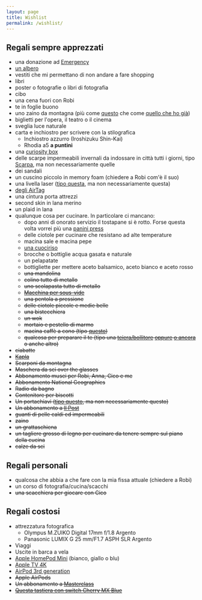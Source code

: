 ```yaml
---
layout: page
title: Wishlist
permalink: /wishlist/
---
```


## Regali sempre apprezzati

* una donazione ad [Emergency](https://sostieni.emergency.it/index.php)
* [un albero](https://www.treedom.net/it/)
* vestiti che mi permettano di non andare a fare shopping
* libri
* poster o fotografie o libri di fotografia
* cibo
* una cena fuori con Robi
* te in foglie buono
* uno zaino da montagna (più come [questo](https://www.thenorthface.it/shop/it/tnf-it/borse-e-tende-zaini-zaini/zaino-tecnico-da-trekking-terra-da-55-litri-3ga6?variationId=WMB) che come [quello che ho già](https://www.thenorthface.it/shop/it/tnf-it/borse-e-tende-zaini-zaini/zaino-borealis-classic-cf9c?variationId=8M9))
* biglietti per l'opera, il teatro o il cinema
* sveglia luce naturale
* carta e inchiostro per scrivere con la stilografica
   * Inchiostro azzurro (Iroshizuku Shin-Kai)
   * Rhodia a5 **a puntini**
* una [curiosity box](https://www.curiositybox.com)
* delle scarpe impermeabili invernali da indossare in città tutti i giorni, tipo [Scarpa](https://it.scarpa.com/product/21652230/mojito-lifestyle-per-il-tempo-libero-sport-viaggi-antracite), ma non necessariamente quelle
* dei sandali
* un cuscino piccolo in memory foam (chiedere a Robi com'è il suo)
* una livella laser ([tipo questa](https://www.amazon.it/gp/product/B07QXSGNYH?ie=UTF8&psc=1&linkCode=sl1&tag=0721-01-21&linkId=d5b8c01aee46432f4f30aeb9a109956f&language=it_IT&ref_=as_li_ss_tl), ma non necessariamente questa)
* [degli AirTag](https://www.apple.com/it/airtag/)
* una cintura porta attrezzi
* second skin in lana merino
* un plaid in lana
* qualunque cosa per cucinare. In particolare ci mancano:
    * dopo anni di onorato servizio il tostapane si è rotto. Forse questa volta vorrei più una [panini press](https://www.amazon.it/s?k=panini+press&crid=30TZ52OI7DF7X&sprefix=panini+press%2Caps%2C191&ref=nb_sb_ss_ts-doa-p_1_12)
    * delle ciotole per cucinare che resistano ad alte temperature
    * macina sale e macina pepe
    * [una cuociriso](https://www.ilpost.it/2022/05/24/cuociriso/)
    * brocche o bottiglie acqua gasata e naturale
    * un pelapatate
    * bottigliette per mettere aceto balsamico, aceto bianco e aceto rosso
    * ~~una mandolina~~
    * ~~colino tutto di metallo~~
    * ~~uno scolapasta tutto di metallo~~
    * ~~[Macchina per sous-vide](https://www.amazon.it/Sous-Vide-Stick-generazione-temperatura/dp/B01N5K7U2D/)~~
    * ~~una pentola a pressione~~ 
    * ~~delle ciotole piccole e medie belle~~
    * ~~una bistecchiera~~
    * ~~un wok~~
    * ~~mortaio e pestello di marmo~~
    * ~~macina caffè a cono (tipo [questo](https://www.amazon.it/Krups-GVX242-Macinacaff%C3%A8-Macinatura-Grossa/dp/B000IWHXH8/ref=cm_cr_arp_d_product_top?ie=UTF8))~~
    * ~~qualcosa per preparare il te (tipo una [teiera/bollitore](https://www.lecreuset.it/it_IT/p/bollitore-tradition/EK40102.html) [oppure](https://alessi.com/products/cha-bollitore-teiera) [o ancora](https://www.amazon.it/s?k=tetsubin) o anche altro)~~
* ~~ciabatte~~
* ~~[Kapla](https://www.amazon.it/Kapla-280-Libro-blu-3/dp/B000ZBVEAE/ref=sr_1_1?__mk_it_IT=%C3%85M%C3%85%C5%BD%C3%95%C3%91&keywords=kapla&qid=1571476752&s=kitchen&sr=1-1-catcorr)~~
* ~~Scarponi da montagna~~
* ~~Maschera da sci over the glasses~~
* ~~Abbonamento musei per Robi, Anna, Cico e me~~
* ~~Abbonamento National Geographics~~
* ~~Radio da bagno~~
* ~~Contenitore per biscotti~~
* ~~Un portachiavi ([tipo questo](https://www.designrepublic.com/it/accessori-arredo-design/idee-regalo/cane-key-ring.html), ma non necessariamente questo)~~
* ~~Un abbonamento a [Il Post](https://abbonati.ilpost.it)~~
* ~~guanti di pelle caldi ed impermeabili~~
* ~~zaino~~
* ~~un grattaschiena~~
* ~~un tagliere grosso di legno per cucinare da tenere sempre sul piano della cucina~~
* ~~calze da sci~~

## Regali personali

* qualcosa che abbia a che fare con la mia fissa attuale (chiedere a Robi)
* un corso di fotografia/cucina/scacchi
* ~~una scacchiera per giocare con Cico~~

## Regali costosi

* attrezzatura fotografica
    * Olympus M.ZUIKO Digital 17mm f/1.8 Argento
    * Panasonic LUMIX G 25 mm/F1.7 ASPH SLR Argento
* Viaggi
* Uscite in barca a vela
* [Apple HomePod Mini](https://www.apple.com/it/homepod-mini/) (bianco, giallo o blu)
* [Apple TV 4K](https://www.apple.com/it/apple-tv-4k/)
* [AirPod 3rd generation](https://www.apple.com/it/airpods-3rd-generation/)
* ~~Apple AirPods~~
* ~~Un abbonamento a [Masterclass](https://www.masterclass.com/gift)~~
* ~~[Questa tastiera con switch Cherry MX Blue](https://www.wasdkeyboards.com/index.php/products/code-keyboard/code-104-key-mechanical-keyboard-2930.html)~~

